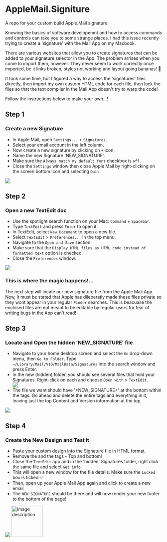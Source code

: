 # AppleMail.Signiture
A repo for your custom build Apple.Mail signature.

Knowing the basics of software developemnt and how to access commands and controls can take you to some strange places. I had this issue recently trying to create a 'signature' with the Mail App on my Macbook. 

There are various websites that allow you to create signatures that can be added to your signature selector in the App. The problem arrises when you come to import them, however. They never seem to work correctly once imported, be it links broken, styles not working and layout going bananas! 🍌 

It took some time, but I figured a way to access the 'signatures' files directly, then import my own custom HTML code for each file, then lock the files so that the text compiler in the Mail App doesn't try to warp the code!

Follow the instructions below to make your own...! 


## Step 1
### Create a new Signature
<ul>
<li>In Apple Mail, open <code>Settings...</code> > <code>Signatures</code>.</li>
<li>Select your email account in the left column.</li>
<li>Now create a new signature by clicking on <code>+</code> icon.</li>
<li>Name the new Signature 'NEW_SIGNATURE'.</li>
<li>Make sure the <code>Always match my default font</code> checkbox is <code>off</code>.</li>
<li>Close the <code>Settings</code> window then close Apple Mail by right-clicking on the screen bottom Icon and selecting <code>Quit</code>.</li>
</ul>
<img src="./1.png">

## Step 2
### Open a new TextEdit doc
<ul>
<li>
Use the spotlight search function on your Mac: <code>Command</code> + <code>Spacebar</code>.
</li>
<li>
Type <code>TextEdit</code> and press <code>Enter</code> to open it.
</li>
<li>
In TextEdit, select <code>New Document</code> to open a new file.
</li>
<li>
Select <code>TextEdit</code> > <code>Preferences...</code> in the top menu.
</li>
<li>
Navigate to the <code>Open and Save</code> section.
</li>
<li>
Make sure that the <code>Display HTML files as HTML code instead of formatted text</code> option is checked.
</li>
<li>
Close the <code>Preferences</code> window.
</li>
</ul>
<img src="./2.png"/>


### This is where the magic happens!...
The next step will locate our new signature file from the Apple Mail App. Now, it must be stated that Apple has dileberatly made these files private so they wont appear in your regular <code>Finder</code> searches. This is beacuase the enclosed files are not meant to be editable by regular users for fear of writing bugs in the App can't read!

## Step 3
### Locate and Open the hidden 'NEW_SIGNATURE' file
<ul>
<li>
Navigate to your home desktop screen and select the <code>Go</code> drop-down menu, then <code>Go to Folder</code>.
Type <code>~/Library/Mail/V10/MailData/Signatures</code> into the search window and press Enter.
</li>
<li>
In the new (hidden) folder, you should see several files that hold your Signatures. Right-click on each and choose <code>Open with</code> > <code>TextEdit</code>.
</li>
  <img src="./3.png"/>
<li>
The file we want should have '>NEW_SIGNATURE<' at the bottom within the <body> tags.
Go ahead and delete the entire <body> tags and everything in it, leaving just the top Content and Version information at the top.
</li>
</ul>
<img src="./5.png"/>


## Step 4
### Create the New Design and Test it
<p>
<ul>
<li>Paste your custom design into the Signature file in HTML format.</li>
<li>Remove the <!DOCTYPE html> and the <html> tags - Top and bottom!</li>
<li>Close the <code>TextEdit</code> app and in the 'hidden' Signatures folder, right click the same file and select <code>Get info</code> </li>
<li>This will open a new window for the file details. Make sure the <code>Locked</code> box is ticked ✅ </li>
<li>Then, open up your Apple Mail App again and click to create a new email</li>
<li>The <code>NEW_SIGNATURE</code> should be there and will now render your new footer to the bottom of the page!</li>
</ul>
<img src='./6.png'>
<img src="./7.png" width="100" alt="Image description"/>
</p>
